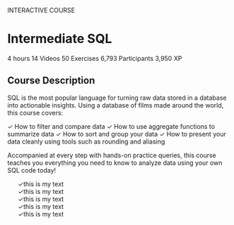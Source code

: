 INTERACTIVE COURSE
# Intermediate SQL

4 hours
14 Videos
50 Exercises
6,793 Participants
3,950 XP

## Course Description

SQL is the most popular language for turning raw data stored in a database into actionable insights. Using a database of films made around the world, this course covers:

✓ How to filter and compare data
✓ How to use aggregate functions to summarize data
✓ How to sort and group your data
✓ How to present your data cleanly using tools such as rounding and aliasing

Accompanied at every step with hands-on practice queries, this course teaches you everything you need to know to analyze data using your own SQL code today!

<style>
ul {
  list-style: none;
}

ul li:before {
  content: '✓';
}
</style>

<ul>
  <li>this is my text</li>
  <li>this is my text</li>
  <li>this is my text</li>
  <li>this is my text</li>
  <li>this is my text</li>
</ul>
